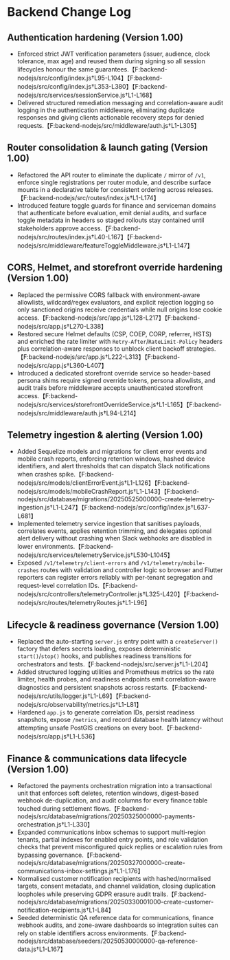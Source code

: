 # Backend Change Log

## Authentication hardening (Version 1.00)
- Enforced strict JWT verification parameters (issuer, audience, clock tolerance, max age) and reused them during signing so all session lifecycles honour the same guarantees.【F:backend-nodejs/src/config/index.js†L95-L104】【F:backend-nodejs/src/config/index.js†L353-L380】【F:backend-nodejs/src/services/sessionService.js†L1-L168】
- Delivered structured remediation messaging and correlation-aware audit logging in the authentication middleware, eliminating duplicate responses and giving clients actionable recovery steps for denied requests.【F:backend-nodejs/src/middleware/auth.js†L1-L305】

## Router consolidation & launch gating (Version 1.00)
- Refactored the API router to eliminate the duplicate `/` mirror of `/v1`, enforce single registrations per router module, and describe surface mounts in a declarative table for consistent ordering across releases.【F:backend-nodejs/src/routes/index.js†L1-L174】
- Introduced feature toggle guards for finance and serviceman domains that authenticate before evaluation, emit denial audits, and surface toggle metadata in headers so staged rollouts stay contained until stakeholders approve access.【F:backend-nodejs/src/routes/index.js†L40-L167】【F:backend-nodejs/src/middleware/featureToggleMiddleware.js†L1-L147】

## CORS, Helmet, and storefront override hardening (Version 1.00)
- Replaced the permissive CORS fallback with environment-aware allowlists, wildcard/regex evaluators, and explicit rejection logging so only sanctioned origins receive credentials while null origins lose cookie access.【F:backend-nodejs/src/app.js†L128-L217】【F:backend-nodejs/src/app.js†L270-L338】
- Restored secure Helmet defaults (CSP, COEP, CORP, referrer, HSTS) and enriched the rate limiter with `Retry-After`/`RateLimit-Policy` headers plus correlation-aware responses to unblock client backoff strategies.【F:backend-nodejs/src/app.js†L222-L313】【F:backend-nodejs/src/app.js†L360-L407】
- Introduced a dedicated storefront override service so header-based persona shims require signed override tokens, persona allowlists, and audit trails before middleware accepts unauthenticated storefront access.【F:backend-nodejs/src/services/storefrontOverrideService.js†L1-L165】【F:backend-nodejs/src/middleware/auth.js†L94-L214】

## Telemetry ingestion & alerting (Version 1.00)
- Added Sequelize models and migrations for client error events and mobile crash reports, enforcing retention windows, hashed device identifiers, and alert thresholds that can dispatch Slack notifications when crashes spike.【F:backend-nodejs/src/models/clientErrorEvent.js†L1-L126】【F:backend-nodejs/src/models/mobileCrashReport.js†L1-L143】【F:backend-nodejs/src/database/migrations/20250525000000-create-telemetry-ingestion.js†L1-L247】【F:backend-nodejs/src/config/index.js†L637-L681】
- Implemented telemetry service ingestion that sanitises payloads, correlates events, applies retention trimming, and delegates optional alert delivery without crashing when Slack webhooks are disabled in lower environments.【F:backend-nodejs/src/services/telemetryService.js†L530-L1045】
- Exposed `/v1/telemetry/client-errors` and `/v1/telemetry/mobile-crashes` routes with validation and controller logic so browser and Flutter reporters can register errors reliably with per-tenant segregation and request-level correlation IDs.【F:backend-nodejs/src/controllers/telemetryController.js†L325-L420】【F:backend-nodejs/src/routes/telemetryRoutes.js†L1-L96】

## Lifecycle & readiness governance (Version 1.00)
- Replaced the auto-starting `server.js` entry point with a `createServer()` factory that defers secrets loading, exposes deterministic `start()`/`stop()` hooks, and publishes readiness transitions for orchestrators and tests.【F:backend-nodejs/src/server.js†L1-L204】
- Added structured logging utilities and Prometheus metrics so the rate limiter, health probes, and readiness endpoints emit correlation-aware diagnostics and persistent snapshots across restarts.【F:backend-nodejs/src/utils/logger.js†L1-L69】【F:backend-nodejs/src/observability/metrics.js†L1-L81】
- Hardened `app.js` to generate correlation IDs, persist readiness snapshots, expose `/metrics`, and record database health latency without attempting unsafe PostGIS creations on every boot.【F:backend-nodejs/src/app.js†L1-L536】

## Finance & communications data lifecycle (Version 1.00)
- Refactored the payments orchestration migration into a transactional unit that enforces soft deletes, retention windows, digest-based webhook de-duplication, and audit columns for every finance table touched during settlement flows.【F:backend-nodejs/src/database/migrations/20250325000000-payments-orchestration.js†L1-L330】
- Expanded communications inbox schemas to support multi-region tenants, partial indexes for enabled entry points, and role validation checks that prevent misconfigured quick replies or escalation rules from bypassing governance.【F:backend-nodejs/src/database/migrations/20250327000000-create-communications-inbox-settings.js†L1-L176】
- Normalised customer notification recipients with hashed/normalised targets, consent metadata, and channel validation, closing duplication loopholes while preserving GDPR erasure audit trails.【F:backend-nodejs/src/database/migrations/20250330001000-create-customer-notification-recipients.js†L1-L84】
- Seeded deterministic QA reference data for communications, finance webhook audits, and zone-aware dashboards so integration suites can rely on stable identifiers across environments.【F:backend-nodejs/src/database/seeders/20250530000000-qa-reference-data.js†L1-L167】
